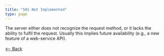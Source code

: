 ```yaml
---
title: "501 Not Implemented"
type: page
---
```

The server either does not recognize the request method, or it lacks the ability to fulfil the request. Usually this implies future availability (e.g., a new feature of a web-service API).<br /><br />[<-- Back](../../)